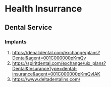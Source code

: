 # Health Insurrance

## Dental Service

### Implants

1. https://denalidental.com/exchange/plans?Dental&agent=001C000000pKmQv
2. https://spiritdental.com/exchange/uix_plans?Dental&InsuranceType=dental-insurance&agent=001C000000pKmQvIAK
3. https://www.deltadentalins.com/
